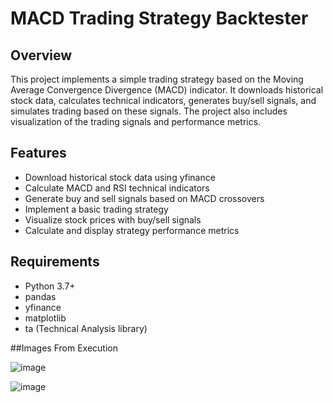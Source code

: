 # MACD Trading Strategy Backtester

## Overview
This project implements a simple trading strategy based on the Moving Average Convergence Divergence (MACD) indicator. 
It downloads historical stock data, calculates technical indicators, generates buy/sell signals, and simulates trading based on these signals.
The project also includes visualization of the trading signals and performance metrics.

## Features
- Download historical stock data using yfinance
- Calculate MACD and RSI technical indicators
- Generate buy and sell signals based on MACD crossovers
- Implement a basic trading strategy
- Visualize stock prices with buy/sell signals
- Calculate and display strategy performance metrics

## Requirements
- Python 3.7+
- pandas
- yfinance
- matplotlib
- ta (Technical Analysis library)

##Images From Execution

![image](https://github.com/user-attachments/assets/1c02dae0-3a75-43ac-8c46-ed4cde7d182a)

![image](https://github.com/user-attachments/assets/2c8e93c7-2364-4d83-83d3-a51484141cfa)
